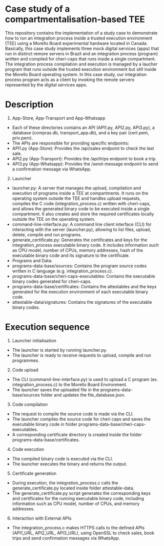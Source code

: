 # Case study of a compartmentalisation-based TEE

  This repository contains the implementation of a study case to demonstrate how to run an integration process inside a trusted execution environment (TEE) using a Morello Board experimental hardware located in Canada. Basically, this case study implements three mock digital services (apps) that run in distinct remore servers in Brazil and an integration process (program) written and compiled for cheri-caps that runs inside a single compartment. The integration process compilation and execution is managed by a laucher program that runs outside the trusted execution environment but still inside the Morello Board operating system. In this case study, our integration process program acts as a client by invoking the remote servers represented by the digital services apps.

# Description

1) App-Store, App-Transport and App-Whatsapp
- Each of these directories contains an API (API1.py, API2.py, API3.py), a database (compras.db, transport_app.db), and a key pair (cert.pem, priv.pem).
- The APIs are responsible for providing specific endpoints:
 - API1.py (App-Store): Provides the /api/sales endpoint to check the last sale.
 - API2.py (App-Transport): Provides the /api/trips endpoint to book a trip.
 - API3.py (App-Whatsapp): Provides the /send-message endpoint to send a confirmation message via WhatsApp.
   
2) Launcher
- launcher.py: A server that manages the upload, compilation and execution of programs inside a TEE at compartments. It runs on the operating system outside the TEE and handles upload requests, compiles the C code (integration_process.c) written with cheri-caps, and allows the generated binary code to be executed inside a single compartment. It also creates and store the required certificates locally outside the TEE on the operating system.
- command-line-interface.py: A command line client interface (CLI) for interacting with the server (launcher.py), allowing to list files, upload, delete, compile and run programs.
- generate_certificate.py: Generates the certificates and keys for the integration_process executable binary code. It includes information such as CPU model, number of CPUs, memory addresses, hash of the executable binary code and its signature to the certificate.
- Programs and Data:
 - programs-data-base/sources: Contains the program source codes written in C language (e.g. integration_process.c).
 - programs-data-base/cheri-caps-executables: Contains the executable binary codes generated for cheri-caps.
 - programs-data-base/certificates: Contains the attestables and the keys generated for the execution environment of each executable binary code.
 - attestable-data/signatures: Contains the signatures of the executable binary codes.

   
# Execution sequence

1) Launcher initialisation
 - The launcher is started by running launcher.py.
 - The launcher is ready to receive requests to upload, compile and run programmes.
2) Code upload
 - The CLI (command-line-interface.py) is used to upload a C program (ex. integration_process.c) to the Morello Board Environment.
 - The launcher saves the uploaded file in the programs-data-base/sources folder and updates the file_database.json.
3) Code compilation
 - The request to compile the source code is made via the CLI.
 - The launcher compiles the source code for cheri caps and saves the executable binary code in folder programs-data-base/cheri-caps-executables.
 - A corresponding certificate directory is created inside the folder programs-data-base/certificates.
4) Code execution
 - The compiled binary code is executed via the CLI.
 - The launcher executes the binary and returns the output.
5) Certificate generation
 - During execution, the integration_process.c calls the generate_certificate.py located inside folder attestable-data.
 - The generate_certificate.py script generates the corresponding keys and certificates for the running executable binary code, including information such as CPU model, number of CPUs, and memory addresses.
6) Interaction with External APIs
 - The integration_process.c makes HTTPS calls to the defined APIs (API1_URL, API2_URL, API3_URL), using OpenSSL to check sales, book trips and send confirmation messages via WhatsApp.
